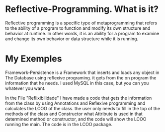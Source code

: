 # Reflective-Programming. What is it?
Reflective programming is a specific type of metaprogramming that refers to the ability of a program to function and modify its own structure and behavior at runtime. In other words, it is an ability for a program to examine and change its own behavior or data structure while it is running.


# My Exemples
Framework-Persistence is a Framework that inserts and loads any object in The Database using reflexive programing. 
it gets from the on program the information that he needs. I used MySQL in this case, but you can you whatever you want.
 
In the File "Reflixibilidade" I have made a code that gets the information from the class by using Annotations and Reflexive programming and calculates the LCOO of the class.
the user only needs to fill in the top of the methods of the class and Constructor what Attribute is used in that determined method or constructor, and the code will show the LCOO running the main.
The code is in the LCOO package.

